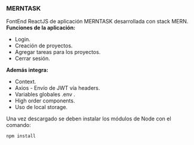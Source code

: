 ### MERNTASK

FontEnd ReactJS de aplicación MERNTASK desarrollada con stack MERN.
**Funciones de la aplicación:**
- Login.
- Creación de proyectos.
- Agregar tareas para los proyectos.
- Cerrar sesión.

**Además integra:**
- Context.
- Axios - Envío de JWT vía headers.
- Variables globales .env .
- High order components.
- Uso de local storage.

Una vez descargado se deben instalar los módulos de Node con el comando:

````
npm install
````
